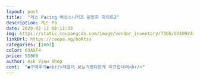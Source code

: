 ```yaml
---
layout: post 
title:  "게스 Pacing 여성스니커즈 운동화 화이트2" 
description: 게스 Pa ..
date: 2020-02-11 06:11:33 
img: https://static.coupangcdn.com/image/vendor_inventory/736b/dd1092439c24f97ad9e41df0b69b26d3c682a70a637bbeac5417ad909d2e.jpg 
linkUrl: https://coupa.ng/boRtss 
categories: [1007] 
color: 03A9F4 
price: 55800 
author: Ask View Shop 
cont:  "●구매후기●<br/>재질이 보는거랑다르게 미끄럽네여<br/>" 
---
```

